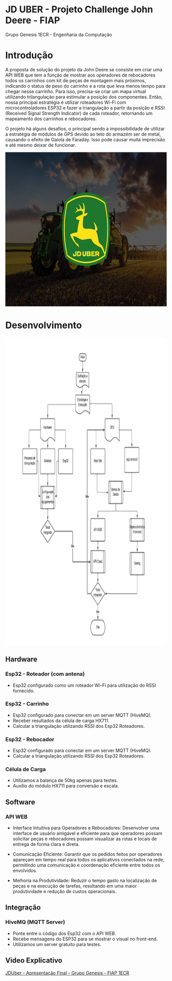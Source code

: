 # JD UBER - Projeto Challenge John Deere - FIAP
Grupo Genesis 1ECR - Engenharia da Computação

# Introdução

A proposta de solução do projeto da John Deere se consiste em criar uma API WEB que tem a função de mostrar aos operadores de rebocadores todos os carrinhos com kit de peças de montagem mais próximos, 
indicando o status de peso do carrinho e a rota que leva menos tempo para chegar nesse carrinho. Para isso, precisa-se criar um mapa virtual utilizando trilangulação para estimular a posição dos componentes.
Então, nossa principal estratégia é utilizar roteadores Wi-Fi com microcontroladores ESP32 e fazer a triangulação a partir da posição e RSSI (Received Signal Strength Indicator) de cada roteador, 
retornando um mapeamento dos carrinhos e rebocadores.


O projeto há alguns desafios, o principal sendo a impossibilidade de utilizar a estratégia de módulos de GPS devido ao teto do armazém ser de metal, causando o efeito de Gaiola de Faraday.
Isso pode causar muita imprecisão e até mesmo deixar de funcionar.

<div>
  <a href="https://github.com/guandrade09/John-Deere-Project---JD-UBER-by-Genesis">
    <img src="assets\JDLogo.png" alt="Logo" width="1920" height="480">
  </a>
<div/>

# Desenvolvimento

<div>
  <a href="https://github.com/guandrade09/John-Deere-Project---JD-UBER-by-Genesis">
    <img src="assets\DIAGRAMA.png" alt="Logo" width="1920" height="960">
  </a>
<div/>

## Hardware

### Esp32 - Roteador (com antena)

* Esp32 configurado como um roteador Wi-Fi para utilização do RSSI fornecido.

### Esp32 - Carrinho

* Esp32 configurado para conectar em um server MQTT (HiveMQ).
* Receber resultados da célula de carga HX711.
* Calcular a triangulação utilizando RSSI dos Esp32 Roteadores.

### Esp32 - Rebocador

* Esp32 configurado para conectar em um server MQTT (HiveMQ).
* Calcular a triangulação utilizando RSSI dos Esp32 Roteadores.

### Célula de Carga

* Utilizamos a balança de 50kg apenas para testes.
* Auxílio do módulo HX711 para conversão e escala.

## Software

### API WEB

* Interface Intuitiva para Operadores e Rebocadores: Desenvolver uma interface de usuário amigável e eficiente para que operadores possam solicitar peças e rebocadores possam visualizar as rotas e locais de entrega de forma clara e direta.

* Comunicação Eficiente: Garantir que os pedidos feitos por operadores apareçam em tempo real para todos os aplicativos conectados na rede, permitindo uma comunicação e coordenação eficiente entre todos os envolvidos.

* Melhoria na Produtividade: Reduzir o tempo gasto na localização de peças e na execução de tarefas, resultando em uma maior produtividade e redução de custos operacionais.

## Integração

### HiveMQ (MQTT Server)

* Ponte entre o código dos Esp32 com o API WEB.
* Recebe mensagens do ESP32 para se mostrar o visual no front-end.
* Utilizamos um server gratuito para testes.

## Video Explicativo

[JDUber - Apresentação Final - Grupo Genesis - FIAP 1ECR](https://youtu.be/t7did-2Pubg)
